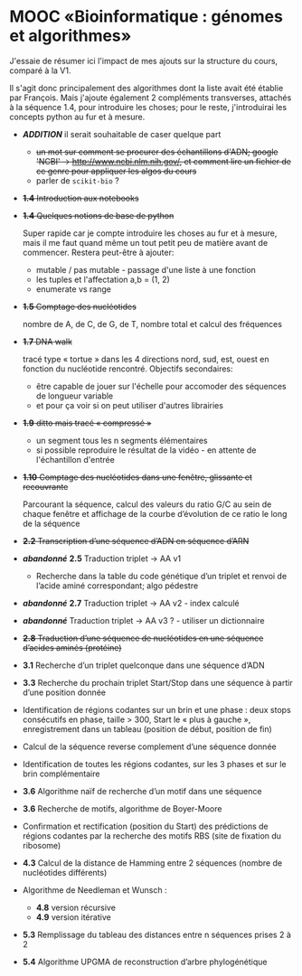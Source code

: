 # MOOC «Bioinformatique : génomes et algorithmes»

J'essaie de résumer ici l'impact de mes ajouts sur la structure du cours, comparé à la V1.

Il s'agit donc principalement des algorithmes dont la liste avait été établie par François. Mais j'ajoute également 2 compléments transverses, attachés à la séquence 1.4, pour introduire les choses; pour le reste, j'introduirai les concepts python au fur et à mesure.

* ***ADDITION*** il serait souhaitable de caser quelque part 

  * ~~un mot sur comment se procurer des échantillons d'ADN; google 'NCBI' -> http://www.ncbi.nlm.nih.gov/, et comment lire un fichier de ce genre pour appliquer les algos du cours~~
  * parler de `scikit-bio` ?

* ~~**1.4** Introduction aux notebooks~~
 
* ~~**1.4** Quelques notions de base de python~~

  Super rapide car je compte introduire les choses au fur et à mesure, mais il me faut quand même un tout petit peu de matière avant de commencer. Restera peut-être à ajouter:
    * mutable / pas mutable - passage d'une liste à une fonction
    * les tuples et l'affectation a,b = (1, 2)
    * enumerate vs range

* ~~**1.5** Comptage des nucléotides~~

  nombre de A, de C, de G, de T, nombre total et calcul des fréquences

* ~~**1.7** DNA walk~~

  tracé type « tortue » dans les 4 directions nord, sud, est, ouest en fonction du nucléotide rencontré. Objectifs secondaires:
    * être capable de jouer sur l'échelle pour accomoder des séquences de longueur variable
    * et pour ça voir si on peut utiliser d'autres librairies

* ~~**1.9** ditto mais tracé « compressé »~~
  * un segment tous les n segments élémentaires
  * si possible reproduire le résultat de la vidéo - en attente de l'échantillon d'entrée

* ~~**1.10** Comptage des nucléotides dans une fenêtre, glissante et recouvrante~~

  Parcourant la séquence, calcul des valeurs du ratio G/C au sein de chaque fenêtre et affichage de la courbe d’évolution de ce ratio le long de la séquence

* ~~**2.2** Transcription d’une séquence d’ADN en séquence d’ARN~~

* ***abandonné*** **2.5** Traduction triplet -> AA v1 
  * Recherche dans la table du code génétique d’un triplet et renvoi de l’acide aminé correspondant; algo pédestre

* ***abandonné*** **2.7** Traduction triplet -> AA v2 - index calculé

* ***abandonné*** Traduction triplet -> AA v3 ? - utiliser un dictionnaire

* ~~**2.8** Traduction d’une séquence de nucléotides en une séquence d’acides aminés (protéine)~~

* **3.1** Recherche d’un triplet quelconque dans une séquence d’ADN

* **3.3** Recherche du prochain triplet Start/Stop dans une séquence à partir d’une position donnée

* Identification de régions codantes sur un brin et une phase : deux stops consécutifs en phase, taille > 300, Start le « plus à gauche », enregistrement dans un tableau (position de début, position de fin)

* Calcul de la séquence reverse complement d’une séquence donnée

* Identification de toutes les régions codantes, sur les 3 phases et sur le brin complémentaire

* **3.6** Algorithme naïf de recherche d’un motif dans une séquence

* **3.6** Recherche de motifs, algorithme de Boyer-Moore

* Confirmation et rectification (position du Start) des prédictions de régions codantes par la recherche des motifs RBS (site de fixation du ribosome)

* **4.3** Calcul de la distance de Hamming entre 2 séquences (nombre de nucléotides différents)

* Algorithme de Needleman et Wunsch :
  *	 **4.8** version récursive
  * **4.9** version itérative

* **5.3** Remplissage du tableau des distances entre n séquences prises 2 à 2

* **5.4** Algorithme UPGMA de reconstruction d’arbre phylogénétique
